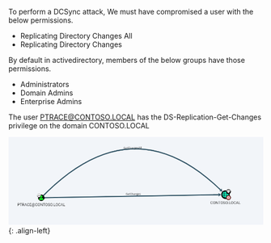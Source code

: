 
To perform a DCSync attack, We must have compromised a user with the below permissions.
+ Replicating Directory Changes All
+ Replicating Directory Changes

By default in activedirectory, members of the below groups have those permissions.
+ Administrators
+ Domain Admins
+ Enterprise Admins 

The user PTRACE@CONTOSO.LOCAL has the DS-Replication-Get-Changes privilege on the domain CONTOSO.LOCAL

![source-01](/img/dcsyn1.PNG){: .align-left}
